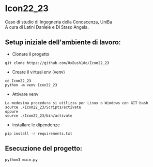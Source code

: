 # Icon22_23
Caso di studio di Ingegneria della Conoscenza, UniBa <br>
A cura di Latini Daniele e Di Staso Angela.

## Setup iniziale dell'ambiente di lavoro:

- Clonare il progetto
```
git clone https://github.com/0xBush1do/Icon22_23
```

- Creare il virtual env (venv)
```
cd Icon22_23
python -m venv Icon22_23
```

- Attivare venv
```
La medesima procedura si utilizza per Linux o Windows con GIT bash
source ./Icon22_23/Scripts/activate
oppure
source ./Icon22_23/bin/activate
```

- Installare le dipendenze
```
pip install -r requirements.txt
```

## Esecuzione del progetto:

```
python3 main.py
```
